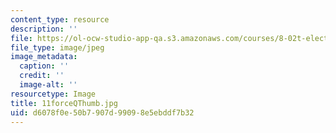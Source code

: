 ```yaml
---
content_type: resource
description: ''
file: https://ol-ocw-studio-app-qa.s3.amazonaws.com/courses/8-02t-electricity-and-magnetism-spring-2005/d6078f0e50b7907d99098e5ebddf7b32_11forceQThumb.jpg
file_type: image/jpeg
image_metadata:
  caption: ''
  credit: ''
  image-alt: ''
resourcetype: Image
title: 11forceQThumb.jpg
uid: d6078f0e-50b7-907d-9909-8e5ebddf7b32
---
```

